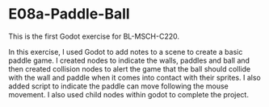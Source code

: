 # E08a-Paddle-Ball
This is the first Godot exercise for BL-MSCH-C220. 

In this exercise, I used Godot to add notes to a scene to create a basic paddle game. I created nodes to indicate the walls, paddles and ball and then created collision nodes to alert the game that the ball should collide with the wall and paddle when it comes into contact with their sprites. I also added script to indicate the paddle can move following the mouse movement. I also used child nodes within godot to complete the project. 
